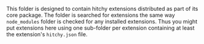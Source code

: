 This folder is designed to contain hitchy extensions distributed as part of its
core package. The folder is searched for extensions the same way `node_modules`
folder is checked for any installed extensions. Thus you might put extensions
here using one sub-folder per extension containing at least the extension's
`hitchy.json` file.
